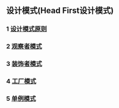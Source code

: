 ## 设计模式(Head First设计模式)

### 1 [设计模式原则](https://github.com/luofengmacheng/design_pattern/blob/master/principle.md)

### 2 [观察者模式](https://github.com/luofengmacheng/design_pattern/blob/master/observer.md)

### 3 [装饰者模式](https://github.com/luofengmacheng/design_pattern/blob/master/decorater.md)

### 4 [工厂模式](https://github.com/luofengmacheng/design_pattern/blob/master/factory.md)

### 5 [单例模式](https://github.com/luofengmacheng/design_pattern/blob/master/singleton.md)